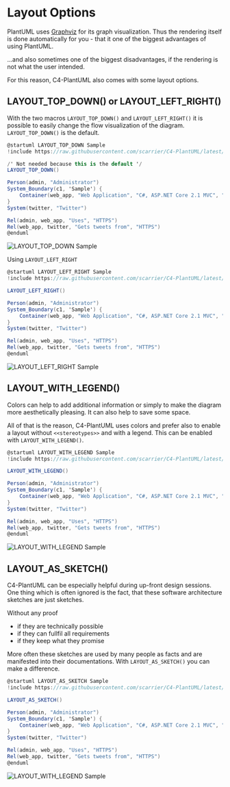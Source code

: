 # Layout Options

PlantUML uses [Graphviz](https://www.graphviz.org/) for its graph visualization. Thus the rendering itself is done automatically for you - that it one of the biggest advantages of using PlantUML.

...and also sometimes one of the biggest disadvantages, if the rendering is not what the user intended.

For this reason, C4-PlantUML also comes with some layout options.

## LAYOUT_TOP_DOWN() or LAYOUT_LEFT_RIGHT()

With the two macros `LAYOUT_TOP_DOWN()` and `LAYOUT_LEFT_RIGHT()` it is possible to easily change the flow visualization of the diagram. `LAYOUT_TOP_DOWN()` is the default.

```csharp
@startuml LAYOUT_TOP_DOWN Sample
!include https://raw.githubusercontent.com/scarrier/C4-PlantUML/latest/C4_Container.puml

/' Not needed because this is the default '/
LAYOUT_TOP_DOWN()

Person(admin, "Administrator")
System_Boundary(c1, 'Sample') {
    Container(web_app, "Web Application", "C#, ASP.NET Core 2.1 MVC", "Allows users to compare multiple Twitter timelines")
}
System(twitter, "Twitter")

Rel(admin, web_app, "Uses", "HTTPS")
Rel(web_app, twitter, "Gets tweets from", "HTTPS")
@enduml
```

![LAYOUT_TOP_DOWN Sample](https://www.plantuml.com/plantuml/png/NO_BpjCm48NtVegXB99A9L4HArOD0S6YbuYaLAmYnvbIIxvOzaHHXNXtfcgXltvlZZnpvimtcqGoqcGDRAkVXsFNTuUc_tmuxQ6LDXWKRxHJPXeHBaGXVIpBAEVYbwRBD4m9e_AEq56Xl2sJaZ5gZ6NzuLrZfAFZRbiQIPY8IttDLgaTnYBmFY7A3FQUm26EECA0Id8Wq4Kdq8aLOSIpd0n1LefNTFbIY0PZyYwNezLk1OlgfZfHbEJZOYdQQoAq_IS_kL76QwxMAyZkHsLB-2s0tt-aVCQXbo5mpWa7g48mMadItYsuLBzTGTKsnVvBnoCHuNsnXjsF-jQhZF5p0aQF3Er1UHiaMoo3Qzu5tQo9C09fYuPt9MRxyw3BwTxad8UDc-8xcdzNFR6EYITPltLTqxABJK_ePynNfCHVlCavUljoP8DkdApv2m00 "LAYOUT_TOP_DOWN Sample")

Using `LAYOUT_LEFT_RIGHT`

```csharp
@startuml LAYOUT_LEFT_RIGHT Sample
!include https://raw.githubusercontent.com/scarrier/C4-PlantUML/latest/C4_Container.puml

LAYOUT_LEFT_RIGHT()

Person(admin, "Administrator")
System_Boundary(c1, 'Sample') {
    Container(web_app, "Web Application", "C#, ASP.NET Core 2.1 MVC", "Allows users to compare multiple Twitter timelines")
}
System(twitter, "Twitter")

Rel(admin, web_app, "Uses", "HTTPS")
Rel(web_app, twitter, "Gets tweets from", "HTTPS")
@enduml
```

![LAYOUT_LEFT_RIGHT Sample](https://www.plantuml.com/plantuml/png/PKzDQzj04BtlhvYw1ylWIhZqr9DLuTe5knMMt92JM4kJU64_bjqHmeJyzuomOmUobs7dlNaVoqWoK6yqRFF7VuUwsQv-ryt-ptfJGoMDroY-ADlglaCu4VduCyk27D9dHQV-s4SChRE4bjBMcIosCWI58Ij-V2krj7JORJCj2IFngYcOAfN5a7fs5EAJPJ8JeiGGdKraPvITmoGVfueK9BamcOdg70bDyylrjfFXdBIBEKmlIQSpU170x-QJ37XifFUiyu17oBtNgfMad9tmglWwXxmgqx-hcay2mlTq0Rl_nOZbMhiXmbWm0ZdWTbuonVIQ57j1FIWY343Ae6QloDbUh-aIke2iSwKnAFQetrlTOnqYN_BSr7LPCMiatT2xp1efyXV7yHIS-NYoHDlrHhy1 "LAYOUT_LEFT_RIGHT Sample")

## LAYOUT_WITH_LEGEND()

Colors can help to add additional information or simply to make the diagram more aesthetically pleasing.
It can also help to save some space.

All of that is the reason, C4-PlantUML uses colors and prefer also to enable a layout without `<<stereotypes>>` and with a legend.
This can be enabled with `LAYOUT_WITH_LEGEND()`.

```csharp
@startuml LAYOUT_WITH_LEGEND Sample
!include https://raw.githubusercontent.com/scarrier/C4-PlantUML/latest/C4_Container.puml

LAYOUT_WITH_LEGEND()

Person(admin, "Administrator")
System_Boundary(c1, 'Sample') {
    Container(web_app, "Web Application", "C#, ASP.NET Core 2.1 MVC", "Allows users to compare multiple Twitter timelines")
}
System(twitter, "Twitter")

Rel(admin, web_app, "Uses", "HTTPS")
Rel(web_app, twitter, "Gets tweets from", "HTTPS")
@enduml
```

![LAYOUT_WITH_LEGEND Sample](https://www.plantuml.com/plantuml/png/PKzDZzem4BtxLqpfWI3HH5GzzKIQ8gW4D6f2KK-HIQQB9NzOzaGHMkr_tubWOQNrPUHvRzx7Cf8Cr1iDs_pVxqFT77_LcsQxMg_sFw6InciKdvHjTTyXd8by_9vbGGxfaw9pV-eZXjPPGajfwqmMMnc2mf0LtxwKMbewxBQPbeIHUDKKJ9NAOaWzMmhnqJEP2L5YYCuciZFApc6IZrD52f9ScCn4TOc4fldXUjl9S4dQnHocrwZJ6JmBu7StIWOyDT9xrZdY2NBljMebAMSdl2e-po6lodI_glaa87nD5x3xMunOhhKR8emD8v03hkSbKqolIR4Nr8CYmW2a36hsYfpjvPOkeIl8EZSQW-8FwhTMZrY7o9SyDtLTLimQINVq8RD6Ylp5SVmFphm_MQBjUgDV0G00 "LAYOUT_WITH_LEGEND Sample")


## LAYOUT_AS_SKETCH()

C4-PlantUML can be especially helpful during up-front design sessions.
One thing which is often ignored is the fact, that these software architecture sketches are just sketches.

Without any proof

* if they are technically possible
* if they can fullfil all requirements
* if they keep what they promise

More often these sketches are used by many people as facts and are manifested into their documentations.
With `LAYOUT_AS_SKETCH()` you can make a difference.

```csharp
@startuml LAYOUT_AS_SKETCH Sample
!include https://raw.githubusercontent.com/scarrier/C4-PlantUML/latest/C4_Container.puml

LAYOUT_AS_SKETCH()

Person(admin, "Administrator")
System_Boundary(c1, 'Sample') {
    Container(web_app, "Web Application", "C#, ASP.NET Core 2.1 MVC", "Allows users to compare multiple Twitter timelines")
}
System(twitter, "Twitter")

Rel(admin, web_app, "Uses", "HTTPS")
Rel(web_app, twitter, "Gets tweets from", "HTTPS")
@enduml
```

![LAYOUT_WITH_LEGEND Sample](https://www.plantuml.com/plantuml/png/NKzDQ-Cm4BthLync3t4WQvDbJtkAQq83JLfJEoqz6SMUDW9z26cC2QN_lMEI9gMw39htvdqi8yb0lT6moLyUTdMJLqrrjwgBDLJIU8tYbxAjxZk40v6F_xCio25zKtJeztt4q3fBQ2bjdSbYAqDG6BBYtvzIIqkxxIRJaZ0Ihvg2gL9P3AbdGo5-EYOp8KeCqTb4TaRPEKpoSQf8GP8BavceZf7GD3UkjvqCnwHTp65w2ZgTmRi0VXURPC1z8xrddMVSG-wzLgqavUo4LyNlEUHLcTwlQZu927_J1MoVYX7BjNP3XB5V17B0vRnaYkarAVQ2Ub14682KGSrUaRDzdDCbT09PvqnZK3oY_cfrZRMBVCbpNTTbnQoHT46lChT8aRyuZjVWpFUJ9TgkD_eJ "LAYOUT_WITH_LEGEND Sample")
